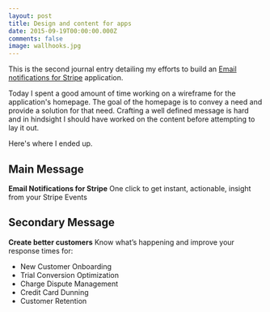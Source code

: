 ```yaml
---
layout: post
title: Design and content for apps
date: 2015-09-19T00:00:00.000Z
comments: false
image: wallhooks.jpg
---
```

This is the second journal entry detailing my efforts to build an [Email notifications for Stripe](/2015/09/18/stripe-notifications-preannouncement.html) application.

Today I spent a good amount of time working on a wireframe for the application's homepage. The goal of the homepage is to convey a need and provide a solution for that need. Crafting a well defined message is hard and in hindsight I should have worked on the content before attempting to lay it out. 

Here's where I ended up.

## Main Message
**Email Notifications for Stripe**
One click to get instant, actionable, insight from your Stripe Events

## Secondary Message
**Create better customers**
Know what’s happening and improve your response times for:

* New Customer Onboarding
* Trial Conversion Optimization  
* Charge Dispute Management
* Credit Card Dunning
* Customer Retention

 

 